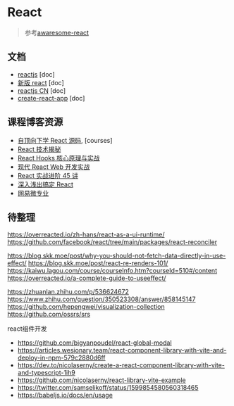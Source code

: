 # React

> 参考[awaresome-react](https://github.com/enaqx/awesome-react)

## 文档

- [reactjs](https://reactjs.org/) [doc]
- [新版 react](https://beta.reactjs.org/) [doc]
- [reactjs CN](https://zh-hans.reactjs.org/) [doc]
- [create-react-app](https://create-react-app.dev/) [doc]

## 课程博客资源

- [自顶向下学 React 源码](https://ke.segmentfault.com/course/1650000023864436), [courses]
- [React 技术揭秘](https://react.iamkasong.com/#%E5%AF%BC%E5%AD%A6%E8%A7%86%E9%A2%91)
- [React Hooks 核心原理与实战](https://time.geekbang.org/column/intro/100079901?tab=intro)
- [现代 React Web 开发实战](https://time.geekbang.org/column/intro/100119601?tab=catalog)
- [React 实战进阶 45 讲](https://time.geekbang.org/course/intro/100009301)
- [深入浅出搞定 React](https://kaiwu.lagou.com/course/courseInfo.htm?courseId=510#/content)
- [网易微专业]()


## 待整理


https://overreacted.io/zh-hans/react-as-a-ui-runtime/
https://github.com/facebook/react/tree/main/packages/react-reconciler

https://blog.skk.moe/post/why-you-should-not-fetch-data-directly-in-use-effect/
https://blog.skk.moe/post/react-re-renders-101/
https://kaiwu.lagou.com/course/courseInfo.htm?courseId=510#/content
https://overreacted.io/a-complete-guide-to-useeffect/


https://zhuanlan.zhihu.com/p/536624672
https://www.zhihu.com/question/350523308/answer/858145147
https://github.com/hepengwei/visualization-collection
https://github.com/ossrs/srs

react组件开发

- https://github.com/bigyanpoudel/react-global-modal
- https://articles.wesionary.team/react-component-library-with-vite-and-deploy-in-npm-579c2880d6ff
- https://dev.to/nicolaserny/create-a-react-component-library-with-vite-and-typescript-1ih9
- https://github.com/nicolaserny/react-library-vite-example
- https://twitter.com/samselikoff/status/1599854580560318465
- https://babeljs.io/docs/en/usage